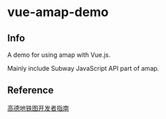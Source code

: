 # vue-amap-demo

## Info

A demo for using amap with Vue.js.

Mainly include Subway JavaScript API part of amap.

## Reference

[高德地铁图开发者指南](https://lbs.amap.com/api/subway-api/subway-summary/)
